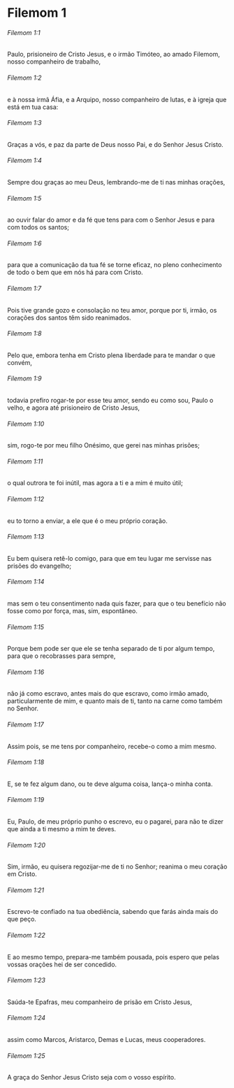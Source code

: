 # Filemom 1

###### Filemom 1:1

Paulo, prisioneiro de Cristo Jesus, e o irmão Timóteo, ao amado Filemom, nosso companheiro de trabalho,

###### Filemom 1:2

e à nossa irmã Áfia, e a Arquipo, nosso companheiro de lutas, e à igreja que está em tua casa:

###### Filemom 1:3

Graças a vós, e paz da parte de Deus nosso Pai, e do Senhor Jesus Cristo.

###### Filemom 1:4

Sempre dou graças ao meu Deus, lembrando-me de ti nas minhas orações,

###### Filemom 1:5

ao ouvir falar do amor e da fé que tens para com o Senhor Jesus e para com todos os santos;

###### Filemom 1:6

para que a comunicação da tua fé se torne eficaz, no pleno conhecimento de todo o bem que em nós há para com Cristo.

###### Filemom 1:7

Pois tive grande gozo e consolação no teu amor, porque por ti, irmão, os corações dos santos têm sido reanimados.

###### Filemom 1:8

Pelo que, embora tenha em Cristo plena liberdade para te mandar o que convém,

###### Filemom 1:9

todavia prefiro rogar-te por esse teu amor, sendo eu como sou, Paulo o velho, e agora até prisioneiro de Cristo Jesus,

###### Filemom 1:10

sim, rogo-te por meu filho Onésimo, que gerei nas minhas prisões;

###### Filemom 1:11

o qual outrora te foi inútil, mas agora a ti e a mim é muito útil;

###### Filemom 1:12

eu to torno a enviar, a ele que é o meu próprio coração.

###### Filemom 1:13

Eu bem quisera retê-lo comigo, para que em teu lugar me servisse nas prisões do evangelho;

###### Filemom 1:14

mas sem o teu consentimento nada quis fazer, para que o teu benefício não fosse como por força, mas, sim, espontâneo.

###### Filemom 1:15

Porque bem pode ser que ele se tenha separado de ti por algum tempo, para que o recobrasses para sempre,

###### Filemom 1:16

não já como escravo, antes mais do que escravo, como irmão amado, particularmente de mim, e quanto mais de ti, tanto na carne como também no Senhor.

###### Filemom 1:17

Assim pois, se me tens por companheiro, recebe-o como a mim mesmo.

###### Filemom 1:18

E, se te fez algum dano, ou te deve alguma coisa, lança-o minha conta.

###### Filemom 1:19

Eu, Paulo, de meu próprio punho o escrevo, eu o pagarei, para não te dizer que ainda a ti mesmo a mim te deves.

###### Filemom 1:20

Sim, irmão, eu quisera regozijar-me de ti no Senhor; reanima o meu coração em Cristo.

###### Filemom 1:21

Escrevo-te confiado na tua obediência, sabendo que farás ainda mais do que peço.

###### Filemom 1:22

E ao mesmo tempo, prepara-me também pousada, pois espero que pelas vossas orações hei de ser concedido.

###### Filemom 1:23

Saúda-te Epafras, meu companheiro de prisão em Cristo Jesus,

###### Filemom 1:24

assim como Marcos, Aristarco, Demas e Lucas, meus cooperadores.

###### Filemom 1:25

A graça do Senhor Jesus Cristo seja com o vosso espírito.

